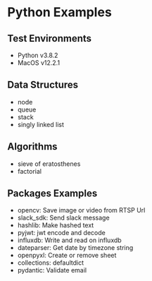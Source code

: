 # Python Examples

## Test Environments
- Python v3.8.2
- MacOS v12.2.1

## Data Structures
- node
- queue
- stack
- singly linked list

## Algorithms
- sieve of eratosthenes
- factorial

## Packages Examples
- opencv: Save image or video from RTSP Url
- slack_sdk: Send slack message
- hashlib: Make hashed text
- pyjwt: jwt encode and decode
- influxdb: Write and read on influxdb
- dateparser: Get date by timezone string
- openpyxl: Create or remove sheet
- collections: defaultdict
- pydantic: Validate email
